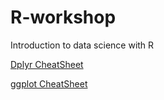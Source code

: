 # R-workshop
Introduction to data science with R



[Dplyr CheatSheet](https://ugoproto.github.io/ugo_r_doc/dplyr.pdf)


[ggplot CheatSheet](https://www.rstudio.com/wp-content/uploads/2016/11/ggplot2-cheatsheet-2.1.pdf)
